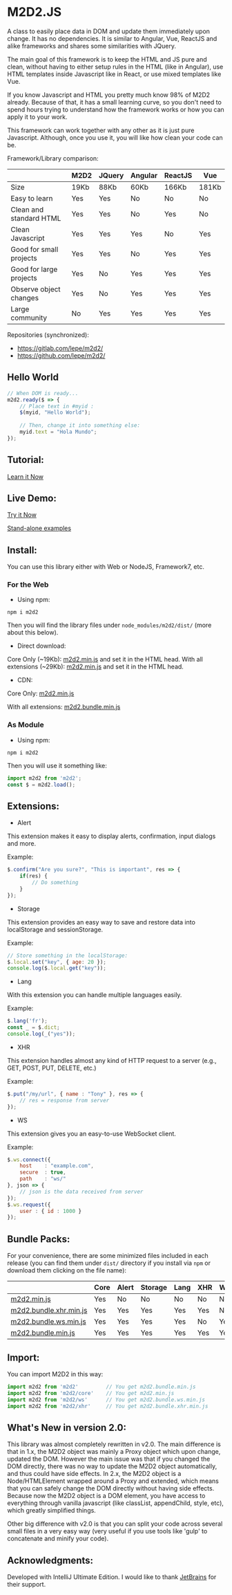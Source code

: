 # M2D2.JS 

A class to easily place data in DOM and update them immediately upon change. It has no dependencies. It is similar to Angular, Vue, ReactJS and alike frameworks and shares some similarities with JQuery.

The main goal of this framework is to keep the HTML and JS pure and clean, without having to either setup rules in the HTML (like in Angular), use HTML templates inside Javascript like in React, or use mixed templates like Vue. 

If you know Javascript and HTML you pretty much know 98% of M2D2 already. 
Because of that, it has a small learning curve, so you don't need to spend hours trying to understand
how the framework works or how you can apply it to your work.

This framework can work together with any other as it is just pure Javascript. Although, once you use it, you will like how clean your code can be.

Framework/Library comparison:

|        		 		 	| M2D2 | JQuery | Angular | ReactJS | Vue   |
| ------------------------- | ---- | ------ | ------- | ------- | ----- |
| Size  		  			| 19Kb |  88Kb  |  60Kb   | 166Kb   | 181Kb |
| Easy to learn   			|  Yes |  Yes   |   No    |   No    |  No   |
| Clean and standard HTML 	|  Yes |  Yes   |   No    |   Yes   |  No   |
| Clean Javascript    		|  Yes |  Yes   |   Yes   |   No    |  Yes  |
| Good for small projects   |  Yes |  Yes   |   No    |   Yes   |  Yes  |
| Good for large projects   |  Yes |  No    |   Yes   |   Yes   |  Yes  |
| Observe object changes    |  Yes |  No    |   Yes   |   Yes   |  Yes  |
| Large community           |  No  |  Yes   |   Yes   |   Yes   |  Yes  |

Repositories (synchronized):

* https://gitlab.com/lepe/m2d2/
* https://github.com/lepe/m2d2/


## Hello World

```js
// When DOM is ready...
m2d2.ready($ => {
    // Place text in #myid :
    $(myid, "Hello World");
    
    // Then, change it into something else:
    myid.text = "Hola Mundo";
});
```

## Tutorial:
[Learn it Now](https://gl.githack.com/lepe/m2d2/raw/master/examples/tutorial.html)

## Live Demo:
[Try it Now](https://gl.githack.com/lepe/m2d2/raw/master/examples/examples.html)

[Stand-alone examples](https://gl.githack.com/lepe/m2d2/raw/master/examples/tests/index.html)

## Install:

You can use this library either with Web or NodeJS, Framework7, etc. 

### For the Web

* Using npm:

`npm i m2d2`

Then you will find the library files under `node_modules/m2d2/dist/` (more about this below).

* Direct download:

Core Only (~19Kb): [m2d2.min.js](https://gl.githack.com/lepe/m2d2/raw/master/dist/m2d2.min.js) and set it in the HTML head.
With all extensions (~29Kb): [m2d2.min.js](https://gl.githack.com/lepe/m2d2/raw/master/dist/m2d2.bundle.min.js) and set it in the HTML head.

* CDN:

Core Only: [m2d2.min.js](https://cdn.jsdelivr.net/npm/m2d2@2.1.0/dist/m2d2.min.js)

With all extensions: [m2d2.bundle.min.js](https://cdn.jsdelivr.net/npm/m2d2@2.1.0/dist/m2d2.bundle.min.js)

### As Module

* Using npm:

`npm i m2d2`

Then you will use it something like:

```js
import m2d2 from 'm2d2';
const $ = m2d2.load();
```

## Extensions:

* Alert

This extension makes it easy to display alerts, confirmation, input dialogs and more.

Example:
```js
$.confirm("Are you sure?", "This is important", res => {
    if(res) {
        // Do something
    }
});
```

* Storage

This extension provides an easy way to save and restore data into localStorage and sessionStorage.

Example:
```js
// Store something in the localStorage:
$.local.set("key", { age: 20 });
console.log($.local.get("key"));
```

* Lang

With this extension you can handle multiple languages easily.

Example:
```js
$.lang('fr');
const _ = $.dict;
console.log(_("yes"));
```

* XHR

This extension handles almost any kind of HTTP request to a server (e.g., GET, POST, PUT, DELETE, etc.)

Example:
```js
$.put("/my/url", { name : "Tony" }, res => {
    // res = response from server
});
```

* WS

This extension gives you an easy-to-use WebSocket client.

Example:
```js
$.ws.connect({
    host    : "example.com",
    secure  : true,
    path    : "ws/"
}, json => {
    // json is the data received from server
});
$.ws.request({
    user : { id : 1000 }
});
```

## Bundle Packs:

For your convenience, there are some minimized files included in each release (you can find them under `dist/` directory if you install via `npm` or download them clicking on the file name):

|        		 		 	| Core | Alert  | Storage | Lang    | XHR   |  WS   |  Size |
| ------------------------- | ---- | ------ | ------- | ------- | ----- | ----- | ----- |
| [m2d2.min.js](https://gl.githack.com/lepe/m2d2/raw/master/dist/m2d2.min.js)		  		| Yes  | No     |   No    | No      | No    | No    |  19K  |
| [m2d2.bundle.xhr.min.js](https://gl.githack.com/lepe/m2d2/raw/master/dist/m2d2.bundle.xhr.min.js)	| Yes  | Yes    |   Yes   | Yes     | Yes   | No    |  28K  |
| [m2d2.bundle.ws.min.js](https://gl.githack.com/lepe/m2d2/raw/master/dist/m2d2.bundle.ws.min.js)		| Yes  | Yes    |   Yes   | Yes     | No    | Yes   |  27K  |
| [m2d2.bundle.min.js](https://gl.githack.com/lepe/m2d2/raw/master/dist/m2d2.bundle.min.js)		| Yes  | Yes    |   Yes   | Yes     | Yes   | Yes   |  29K  |

## Import:

You can import M2D2 in this way:

```js
import m2d2 from 'm2d2'         // You get m2d2.bundle.min.js
import m2d2 from 'm2d2/core'    // You get m2d2.min.js
import m2d2 from 'm2d2/ws'      // You get m2d2.bundle.ws.min.js
import m2d2 from 'm2d2/xhr'     // You get m2d2.bundle.xhr.min.js
```

## What's New in version 2.0:

This library was almost completely rewritten in v2.0. The main difference is that in 1.x, the M2D2 object was mainly a Proxy object which upon change, updated the DOM. However the main issue was that if you changed the DOM directly, there was no way to update the M2D2 object automatically, and thus could have side effects. In 2.x, the M2D2 object is a Node/HTMLElement wrapped around a Proxy and extended, which means that you can safely change the DOM directly without having side effects. Because now the M2D2 object is a DOM element, you have access to everything through vanilla javascript (like classList, appendChild, style, etc), which greatly simplified things.

Other big difference with v2.0 is that you can split your code across several small files in a very easy way (very useful if you use tools like 'gulp' to concatenate and minify your code).

## Acknowledgments:

Developed with IntelliJ Ultimate Edition.
I would like to thank [JetBrains](https://jb.gg/OpenSource) for their support. 
